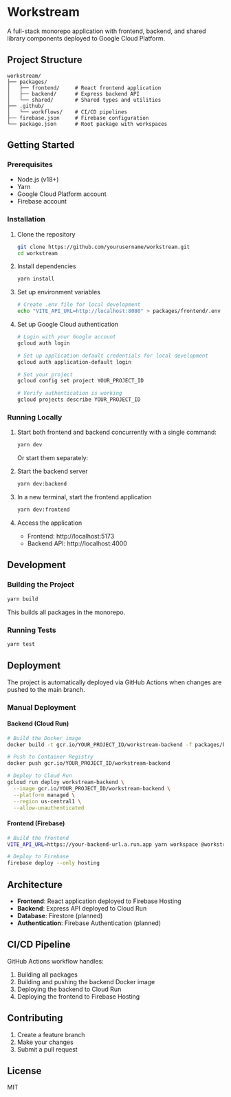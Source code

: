 # Workstream

A full-stack monorepo application with frontend, backend, and shared library components deployed to Google Cloud Platform.

## Project Structure

```
workstream/
├── packages/
│   ├── frontend/     # React frontend application
│   ├── backend/      # Express backend API
│   └── shared/       # Shared types and utilities
├── .github/
│   └── workflows/    # CI/CD pipelines
├── firebase.json     # Firebase configuration
└── package.json      # Root package with workspaces
```

## Getting Started

### Prerequisites

- Node.js (v18+)
- Yarn
- Google Cloud Platform account
- Firebase account

### Installation

1. Clone the repository
   ```bash
   git clone https://github.com/yourusername/workstream.git
   cd workstream
   ```

2. Install dependencies
   ```bash
   yarn install
   ```

3. Set up environment variables
   ```bash
   # Create .env file for local development
   echo "VITE_API_URL=http://localhost:8080" > packages/frontend/.env
   ```

4. Set up Google Cloud authentication
   ```bash
   # Login with your Google account
   gcloud auth login

   # Set up application default credentials for local development
   gcloud auth application-default login

   # Set your project
   gcloud config set project YOUR_PROJECT_ID

   # Verify authentication is working
   gcloud projects describe YOUR_PROJECT_ID
   ```

### Running Locally

1. Start both frontend and backend concurrently with a single command:
   ```bash
   yarn dev
   ```

   Or start them separately:

2. Start the backend server
   ```bash
   yarn dev:backend
   ```

3. In a new terminal, start the frontend application
   ```bash
   yarn dev:frontend
   ```

4. Access the application
   - Frontend: http://localhost:5173
   - Backend API: http://localhost:4000

## Development

### Building the Project

```bash
yarn build
```

This builds all packages in the monorepo.

### Running Tests

```bash
yarn test
```

## Deployment

The project is automatically deployed via GitHub Actions when changes are pushed to the main branch.

### Manual Deployment

#### Backend (Cloud Run)

```bash
# Build the Docker image
docker build -t gcr.io/YOUR_PROJECT_ID/workstream-backend -f packages/backend/Dockerfile .

# Push to Container Registry
docker push gcr.io/YOUR_PROJECT_ID/workstream-backend

# Deploy to Cloud Run
gcloud run deploy workstream-backend \
  --image gcr.io/YOUR_PROJECT_ID/workstream-backend \
  --platform managed \
  --region us-central1 \
  --allow-unauthenticated
```

#### Frontend (Firebase)

```bash
# Build the frontend
VITE_API_URL=https://your-backend-url.a.run.app yarn workspace @workstream/frontend build

# Deploy to Firebase
firebase deploy --only hosting
```

## Architecture

- **Frontend**: React application deployed to Firebase Hosting
- **Backend**: Express API deployed to Cloud Run
- **Database**: Firestore (planned)
- **Authentication**: Firebase Authentication (planned)

## CI/CD Pipeline

GitHub Actions workflow handles:
1. Building all packages
2. Building and pushing the backend Docker image
3. Deploying the backend to Cloud Run
4. Deploying the frontend to Firebase Hosting

## Contributing

1. Create a feature branch
2. Make your changes
3. Submit a pull request

## License

MIT
